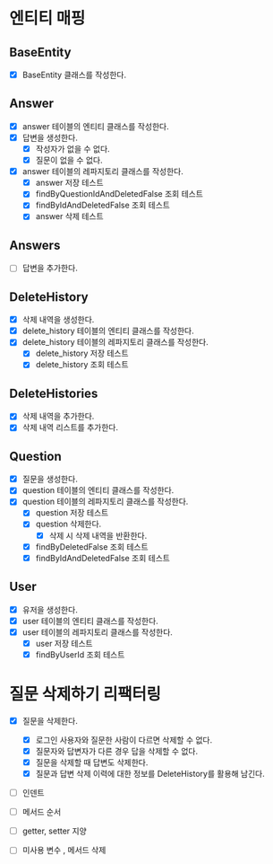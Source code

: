 # 엔티티 매핑

## BaseEntity

- [x] BaseEntity 클래스를 작성한다.

## Answer

- [X] answer 테이블의 엔티티 클래스를 작성한다.
- [x] 답변을 생성한다.
    - [x] 작성자가 없을 수 없다.
    - [x] 질문이 없을 수 없다.
- [x] answer 테이블의 레파지토리 클래스를 작성한다.
    - [x] answer 저장 테스트
    - [x] findByQuestionIdAndDeletedFalse 조회 테스트
    - [x] findByIdAndDeletedFalse 조회 테스트
    - [x] answer 삭제 테스트

## Answers
- [ ] 답변을 추가한다.

## DeleteHistory

- [x] 삭제 내역을 생성한다.
- [x] delete_history 테이블의 엔티티 클래스를 작성한다.
- [x] delete_history 테이블의 레파지토리 클래스를 작성한다.
    - [x] delete_history 저장 테스트
    - [x] delete_history 조회 테스트

## DeleteHistories

- [x] 삭제 내역을 추가한다.
- [x] 삭제 내역 리스트를 추가한다.

## Question

- [x] 질문을 생성한다.
- [x] question 테이블의 엔티티 클래스를 작성한다.
- [x] question 테이블의 레파지토리 클래스를 작성한다.
    - [x] question 저장 테스트
    - [x] question 삭제한다.
        - [x] 삭제 시 삭제 내역을 반환한다.
    - [x] findByDeletedFalse 조회 테스트
    - [x] findByIdAndDeletedFalse 조회 테스트

## User

- [x] 유저을 생성한다.
- [x] user 테이블의 엔티티 클래스를 작성한다.
- [x] user 테이블의 레파지토리 클래스를 작성한다.
    - [x] user 저장 테스트
    - [x] findByUserId 조회 테스트

# 질문 삭제하기 리팩터링

- [x] 질문을 삭제한다.
    - [x] 로그인 사용자와 질문한 사람이 다르면 삭제할 수 없다.
    - [x] 질문자와 답변자가 다른 경우 답을 삭제할 수 없다.
    - [x] 질문을 삭제할 때 답변도 삭제한다.
    - [x] 질문과 답변 삭제 이력에 대한 정보를 DeleteHistory를 활용해 남긴다.

- [ ] 인덴트
- [ ] 메서드 순서
- [ ] getter, setter 지양      
- [ ] 미사용 변수 , 메서드 삭제      



